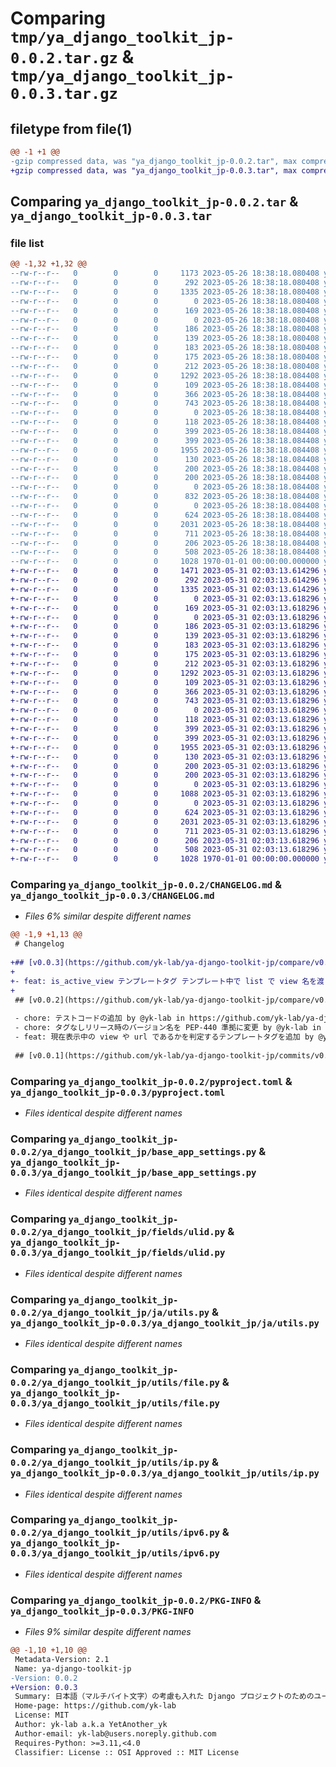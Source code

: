 # Comparing `tmp/ya_django_toolkit_jp-0.0.2.tar.gz` & `tmp/ya_django_toolkit_jp-0.0.3.tar.gz`

## filetype from file(1)

```diff
@@ -1 +1 @@
-gzip compressed data, was "ya_django_toolkit_jp-0.0.2.tar", max compression
+gzip compressed data, was "ya_django_toolkit_jp-0.0.3.tar", max compression
```

## Comparing `ya_django_toolkit_jp-0.0.2.tar` & `ya_django_toolkit_jp-0.0.3.tar`

### file list

```diff
@@ -1,32 +1,32 @@
--rw-r--r--   0        0        0     1173 2023-05-26 18:38:18.080408 ya_django_toolkit_jp-0.0.2/CHANGELOG.md
--rw-r--r--   0        0        0      292 2023-05-26 18:38:18.080408 ya_django_toolkit_jp-0.0.2/README.md
--rw-r--r--   0        0        0     1335 2023-05-26 18:38:18.080408 ya_django_toolkit_jp-0.0.2/pyproject.toml
--rw-r--r--   0        0        0        0 2023-05-26 18:38:18.080408 ya_django_toolkit_jp-0.0.2/ya_django_toolkit_jp/__init__.py
--rw-r--r--   0        0        0      169 2023-05-26 18:38:18.080408 ya_django_toolkit_jp-0.0.2/ya_django_toolkit_jp/apps.py
--rw-r--r--   0        0        0        0 2023-05-26 18:38:18.080408 ya_django_toolkit_jp-0.0.2/ya_django_toolkit_jp/base/__init__.py
--rw-r--r--   0        0        0      186 2023-05-26 18:38:18.080408 ya_django_toolkit_jp-0.0.2/ya_django_toolkit_jp/base/models/__init__.py
--rw-r--r--   0        0        0      139 2023-05-26 18:38:18.080408 ya_django_toolkit_jp-0.0.2/ya_django_toolkit_jp/base/models/base.py
--rw-r--r--   0        0        0      183 2023-05-26 18:38:18.080408 ya_django_toolkit_jp-0.0.2/ya_django_toolkit_jp/base/models/base_ulid.py
--rw-r--r--   0        0        0      175 2023-05-26 18:38:18.080408 ya_django_toolkit_jp-0.0.2/ya_django_toolkit_jp/base/models/base_uuid.py
--rw-r--r--   0        0        0      212 2023-05-26 18:38:18.080408 ya_django_toolkit_jp-0.0.2/ya_django_toolkit_jp/base/models/ulid.py
--rw-r--r--   0        0        0     1292 2023-05-26 18:38:18.084408 ya_django_toolkit_jp-0.0.2/ya_django_toolkit_jp/base_app_settings.py
--rw-r--r--   0        0        0      109 2023-05-26 18:38:18.084408 ya_django_toolkit_jp-0.0.2/ya_django_toolkit_jp/fields/__init__.py
--rw-r--r--   0        0        0      366 2023-05-26 18:38:18.084408 ya_django_toolkit_jp-0.0.2/ya_django_toolkit_jp/fields/normalize_char_field.py
--rw-r--r--   0        0        0      743 2023-05-26 18:38:18.084408 ya_django_toolkit_jp-0.0.2/ya_django_toolkit_jp/fields/ulid.py
--rw-r--r--   0        0        0        0 2023-05-26 18:38:18.084408 ya_django_toolkit_jp-0.0.2/ya_django_toolkit_jp/ja/__init__.py
--rw-r--r--   0        0        0      118 2023-05-26 18:38:18.084408 ya_django_toolkit_jp-0.0.2/ya_django_toolkit_jp/ja/fields/__init__.py
--rw-r--r--   0        0        0      399 2023-05-26 18:38:18.084408 ya_django_toolkit_jp-0.0.2/ya_django_toolkit_jp/ja/fields/hiragana_char.py
--rw-r--r--   0        0        0      399 2023-05-26 18:38:18.084408 ya_django_toolkit_jp-0.0.2/ya_django_toolkit_jp/ja/fields/katakana_char.py
--rw-r--r--   0        0        0     1955 2023-05-26 18:38:18.084408 ya_django_toolkit_jp-0.0.2/ya_django_toolkit_jp/ja/utils.py
--rw-r--r--   0        0        0      130 2023-05-26 18:38:18.084408 ya_django_toolkit_jp-0.0.2/ya_django_toolkit_jp/ja/validators/__init__.py
--rw-r--r--   0        0        0      200 2023-05-26 18:38:18.084408 ya_django_toolkit_jp-0.0.2/ya_django_toolkit_jp/ja/validators/hiragana_only.py
--rw-r--r--   0        0        0      200 2023-05-26 18:38:18.084408 ya_django_toolkit_jp-0.0.2/ya_django_toolkit_jp/ja/validators/katakana_only.py
--rw-r--r--   0        0        0        0 2023-05-26 18:38:18.084408 ya_django_toolkit_jp-0.0.2/ya_django_toolkit_jp/templatetags/__init__.py
--rw-r--r--   0        0        0      832 2023-05-26 18:38:18.084408 ya_django_toolkit_jp-0.0.2/ya_django_toolkit_jp/templatetags/ya_django_toolkit_jp.py
--rw-r--r--   0        0        0        0 2023-05-26 18:38:18.084408 ya_django_toolkit_jp-0.0.2/ya_django_toolkit_jp/utils/__init__.py
--rw-r--r--   0        0        0      624 2023-05-26 18:38:18.084408 ya_django_toolkit_jp-0.0.2/ya_django_toolkit_jp/utils/file.py
--rw-r--r--   0        0        0     2031 2023-05-26 18:38:18.084408 ya_django_toolkit_jp-0.0.2/ya_django_toolkit_jp/utils/ip.py
--rw-r--r--   0        0        0      711 2023-05-26 18:38:18.084408 ya_django_toolkit_jp-0.0.2/ya_django_toolkit_jp/utils/ipv6.py
--rw-r--r--   0        0        0      206 2023-05-26 18:38:18.084408 ya_django_toolkit_jp-0.0.2/ya_django_toolkit_jp/utils/mimetypes.py
--rw-r--r--   0        0        0      508 2023-05-26 18:38:18.084408 ya_django_toolkit_jp-0.0.2/ya_django_toolkit_jp/utils/view.py
--rw-r--r--   0        0        0     1028 1970-01-01 00:00:00.000000 ya_django_toolkit_jp-0.0.2/PKG-INFO
+-rw-r--r--   0        0        0     1471 2023-05-31 02:03:13.614296 ya_django_toolkit_jp-0.0.3/CHANGELOG.md
+-rw-r--r--   0        0        0      292 2023-05-31 02:03:13.614296 ya_django_toolkit_jp-0.0.3/README.md
+-rw-r--r--   0        0        0     1335 2023-05-31 02:03:13.614296 ya_django_toolkit_jp-0.0.3/pyproject.toml
+-rw-r--r--   0        0        0        0 2023-05-31 02:03:13.618296 ya_django_toolkit_jp-0.0.3/ya_django_toolkit_jp/__init__.py
+-rw-r--r--   0        0        0      169 2023-05-31 02:03:13.618296 ya_django_toolkit_jp-0.0.3/ya_django_toolkit_jp/apps.py
+-rw-r--r--   0        0        0        0 2023-05-31 02:03:13.618296 ya_django_toolkit_jp-0.0.3/ya_django_toolkit_jp/base/__init__.py
+-rw-r--r--   0        0        0      186 2023-05-31 02:03:13.618296 ya_django_toolkit_jp-0.0.3/ya_django_toolkit_jp/base/models/__init__.py
+-rw-r--r--   0        0        0      139 2023-05-31 02:03:13.618296 ya_django_toolkit_jp-0.0.3/ya_django_toolkit_jp/base/models/base.py
+-rw-r--r--   0        0        0      183 2023-05-31 02:03:13.618296 ya_django_toolkit_jp-0.0.3/ya_django_toolkit_jp/base/models/base_ulid.py
+-rw-r--r--   0        0        0      175 2023-05-31 02:03:13.618296 ya_django_toolkit_jp-0.0.3/ya_django_toolkit_jp/base/models/base_uuid.py
+-rw-r--r--   0        0        0      212 2023-05-31 02:03:13.618296 ya_django_toolkit_jp-0.0.3/ya_django_toolkit_jp/base/models/ulid.py
+-rw-r--r--   0        0        0     1292 2023-05-31 02:03:13.618296 ya_django_toolkit_jp-0.0.3/ya_django_toolkit_jp/base_app_settings.py
+-rw-r--r--   0        0        0      109 2023-05-31 02:03:13.618296 ya_django_toolkit_jp-0.0.3/ya_django_toolkit_jp/fields/__init__.py
+-rw-r--r--   0        0        0      366 2023-05-31 02:03:13.618296 ya_django_toolkit_jp-0.0.3/ya_django_toolkit_jp/fields/normalize_char_field.py
+-rw-r--r--   0        0        0      743 2023-05-31 02:03:13.618296 ya_django_toolkit_jp-0.0.3/ya_django_toolkit_jp/fields/ulid.py
+-rw-r--r--   0        0        0        0 2023-05-31 02:03:13.618296 ya_django_toolkit_jp-0.0.3/ya_django_toolkit_jp/ja/__init__.py
+-rw-r--r--   0        0        0      118 2023-05-31 02:03:13.618296 ya_django_toolkit_jp-0.0.3/ya_django_toolkit_jp/ja/fields/__init__.py
+-rw-r--r--   0        0        0      399 2023-05-31 02:03:13.618296 ya_django_toolkit_jp-0.0.3/ya_django_toolkit_jp/ja/fields/hiragana_char.py
+-rw-r--r--   0        0        0      399 2023-05-31 02:03:13.618296 ya_django_toolkit_jp-0.0.3/ya_django_toolkit_jp/ja/fields/katakana_char.py
+-rw-r--r--   0        0        0     1955 2023-05-31 02:03:13.618296 ya_django_toolkit_jp-0.0.3/ya_django_toolkit_jp/ja/utils.py
+-rw-r--r--   0        0        0      130 2023-05-31 02:03:13.618296 ya_django_toolkit_jp-0.0.3/ya_django_toolkit_jp/ja/validators/__init__.py
+-rw-r--r--   0        0        0      200 2023-05-31 02:03:13.618296 ya_django_toolkit_jp-0.0.3/ya_django_toolkit_jp/ja/validators/hiragana_only.py
+-rw-r--r--   0        0        0      200 2023-05-31 02:03:13.618296 ya_django_toolkit_jp-0.0.3/ya_django_toolkit_jp/ja/validators/katakana_only.py
+-rw-r--r--   0        0        0        0 2023-05-31 02:03:13.618296 ya_django_toolkit_jp-0.0.3/ya_django_toolkit_jp/templatetags/__init__.py
+-rw-r--r--   0        0        0     1088 2023-05-31 02:03:13.618296 ya_django_toolkit_jp-0.0.3/ya_django_toolkit_jp/templatetags/ya_django_toolkit_jp.py
+-rw-r--r--   0        0        0        0 2023-05-31 02:03:13.618296 ya_django_toolkit_jp-0.0.3/ya_django_toolkit_jp/utils/__init__.py
+-rw-r--r--   0        0        0      624 2023-05-31 02:03:13.618296 ya_django_toolkit_jp-0.0.3/ya_django_toolkit_jp/utils/file.py
+-rw-r--r--   0        0        0     2031 2023-05-31 02:03:13.618296 ya_django_toolkit_jp-0.0.3/ya_django_toolkit_jp/utils/ip.py
+-rw-r--r--   0        0        0      711 2023-05-31 02:03:13.618296 ya_django_toolkit_jp-0.0.3/ya_django_toolkit_jp/utils/ipv6.py
+-rw-r--r--   0        0        0      206 2023-05-31 02:03:13.618296 ya_django_toolkit_jp-0.0.3/ya_django_toolkit_jp/utils/mimetypes.py
+-rw-r--r--   0        0        0      508 2023-05-31 02:03:13.618296 ya_django_toolkit_jp-0.0.3/ya_django_toolkit_jp/utils/view.py
+-rw-r--r--   0        0        0     1028 1970-01-01 00:00:00.000000 ya_django_toolkit_jp-0.0.3/PKG-INFO
```

### Comparing `ya_django_toolkit_jp-0.0.2/CHANGELOG.md` & `ya_django_toolkit_jp-0.0.3/CHANGELOG.md`

 * *Files 6% similar despite different names*

```diff
@@ -1,9 +1,13 @@
 # Changelog
 
+## [v0.0.3](https://github.com/yk-lab/ya-django-toolkit-jp/compare/v0.0.2...v0.0.3) - 2023-05-31
+
+- feat: is_active_view テンプレートタグ テンプレート中で list で view 名を渡しやすくするように変更 by @yk-lab in https://github.com/yk-lab/ya-django-toolkit-jp/pull/11
+
 ## [v0.0.2](https://github.com/yk-lab/ya-django-toolkit-jp/compare/v0.0.1...v0.0.2) - 2023-05-26
 
 - chore: テストコードの追加 by @yk-lab in https://github.com/yk-lab/ya-django-toolkit-jp/pull/7
 - chore: タグなしリリース時のバージョン名を PEP-440 準拠に変更 by @yk-lab in https://github.com/yk-lab/ya-django-toolkit-jp/pull/8
 - feat: 現在表示中の view や url であるかを判定するテンプレートタグを追加 by @yk-lab in https://github.com/yk-lab/ya-django-toolkit-jp/pull/9
 
 ## [v0.0.1](https://github.com/yk-lab/ya-django-toolkit-jp/commits/v0.0.1) - 2023-05-23
```

### Comparing `ya_django_toolkit_jp-0.0.2/pyproject.toml` & `ya_django_toolkit_jp-0.0.3/pyproject.toml`

 * *Files identical despite different names*

### Comparing `ya_django_toolkit_jp-0.0.2/ya_django_toolkit_jp/base_app_settings.py` & `ya_django_toolkit_jp-0.0.3/ya_django_toolkit_jp/base_app_settings.py`

 * *Files identical despite different names*

### Comparing `ya_django_toolkit_jp-0.0.2/ya_django_toolkit_jp/fields/ulid.py` & `ya_django_toolkit_jp-0.0.3/ya_django_toolkit_jp/fields/ulid.py`

 * *Files identical despite different names*

### Comparing `ya_django_toolkit_jp-0.0.2/ya_django_toolkit_jp/ja/utils.py` & `ya_django_toolkit_jp-0.0.3/ya_django_toolkit_jp/ja/utils.py`

 * *Files identical despite different names*

### Comparing `ya_django_toolkit_jp-0.0.2/ya_django_toolkit_jp/utils/file.py` & `ya_django_toolkit_jp-0.0.3/ya_django_toolkit_jp/utils/file.py`

 * *Files identical despite different names*

### Comparing `ya_django_toolkit_jp-0.0.2/ya_django_toolkit_jp/utils/ip.py` & `ya_django_toolkit_jp-0.0.3/ya_django_toolkit_jp/utils/ip.py`

 * *Files identical despite different names*

### Comparing `ya_django_toolkit_jp-0.0.2/ya_django_toolkit_jp/utils/ipv6.py` & `ya_django_toolkit_jp-0.0.3/ya_django_toolkit_jp/utils/ipv6.py`

 * *Files identical despite different names*

### Comparing `ya_django_toolkit_jp-0.0.2/PKG-INFO` & `ya_django_toolkit_jp-0.0.3/PKG-INFO`

 * *Files 9% similar despite different names*

```diff
@@ -1,10 +1,10 @@
 Metadata-Version: 2.1
 Name: ya-django-toolkit-jp
-Version: 0.0.2
+Version: 0.0.3
 Summary: 日本語（マルチバイト文字）の考慮も入れた Django プロジェクトのためのユーティリティです。
 Home-page: https://github.com/yk-lab
 License: MIT
 Author: yk-lab a.k.a YetAnother_yk
 Author-email: yk-lab@users.noreply.github.com
 Requires-Python: >=3.11,<4.0
 Classifier: License :: OSI Approved :: MIT License
```


